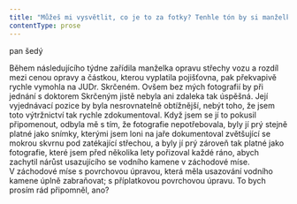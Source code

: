```yaml
---
title: "Můžeš mi vysvětlit, co je to za fotky? Tenhle tón by si manželka mohla odpustit\\. Ten tón by si nepochybně měla odpustit\\. Formulace „můžeš mi vysvětlit“ pronesená takovým tónem se mi ani trochu nezamlouvá\\. Nejraději bych odešel z\_místnosti, velmi rázně za sebou zavřel dveře a\_debatu bych ukončil dřív, než začala\\. Přesněji řečeno, nepřipustil bych vůbec žádnou debatu\\. Slyšíš mě? Přestaň se dívat do počítače a\_odpověz\\. Před týdnem tu měl tvůj bratr večírek, jak si asi vzpomínáš\\. No a\_co? No a\_jeho kumpáni nám vylezli na střechu auta… Proč jsi to proboha fotil? Je to důkaz\\. Důkaz čeho? Co to má dokazovat? No, že nám vylezli na střechu auta a\_pomočili nám skla\\. Uvědomuješ si, že kdybys jim něco řekl, nejspíš by nám na auto nevylezli? Musel jsi je snad vidět, už když nám začali na auto lézt, když jsi to stihl vyfotit\\. No, to jsem pochopitelně viděl\\. Tak proč jsi na ně prostě nezařval? Proč jsi je místo toho fotil? To jsou ovšem zcela zbytečné, nepřípadné otázky\\. Abych je nevyplašil, potřeboval jsem je přistihnout\\. Jsi vůbec normální? Normální? To by mě skutečně zajímalo, jak by moje manželka definovala pojem normální\\. Zajedeš s\_tím autem do myčky a\_já s\_ním zítra pojedu do servisu, předpokládám, že máme zničenou střechu, tak doufej, že to pojišťovna zaplatí\\. Neodpovím jí\\. Pokud tedy volí takový tón, nebudu prostě odpovídat\\."
contentType: prose
---
```


<section>

pan šedý

Během následujícího týdne zařídila manželka opravu střechy vozu a rozdíl mezi cenou opravy a částkou, kterou vyplatila pojišťovna, pak překvapivě rychle vymohla na JUDr. Skrčeném. Ovšem bez mých fotografií by při jednání s doktorem Skrčeným jistě nebyla ani zdaleka tak úspěšná. Její vyjednávací pozice by byla nesrovnatelně obtížnější, nebýt toho, že jsem toto výtržnictví tak rychle zdokumentoval. Když jsem se jí to pokusil připomenout, odbyla mě s tím, že fotografie nepotřebovala, byly jí prý stejně platné jako snímky, kterými jsem loni na jaře dokumentoval zvětšující se mokrou skvrnu pod zatékající střechou, a byly jí prý zároveň tak platné jako fotografie, které jsem před několika lety pořizoval každé ráno, abych zachytil nárůst usazujícího se vodního kamene v záchodové míse. V záchodové míse s povrchovou úpravou, která měla usazování vodního kamene úplně zabraňovat; s příplatkovou povrchovou úpravu. To bych prosím rád připomněl, ano?

</section>
